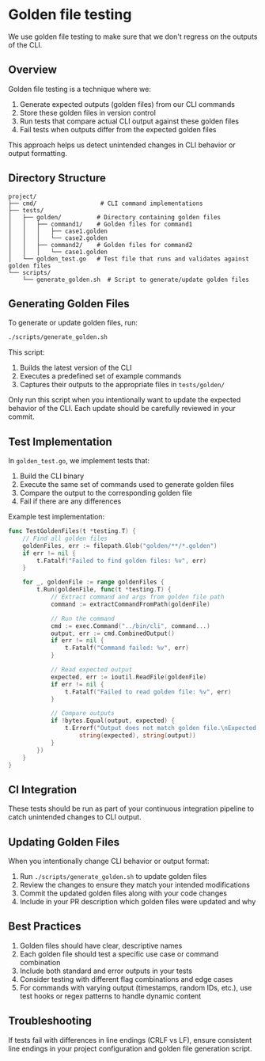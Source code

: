 # Golden file testing

We use golden file testing to make sure that we don't regress on the outputs of the CLI.

## Overview

Golden file testing is a technique where we:

1. Generate expected outputs (golden files) from our CLI commands
2. Store these golden files in version control
3. Run tests that compare actual CLI output against these golden files
4. Fail tests when outputs differ from the expected golden files

This approach helps us detect unintended changes in CLI behavior or output formatting.

## Directory Structure

```
project/
├── cmd/                  # CLI command implementations
├── tests/
│   ├── golden/          # Directory containing golden files
│   │   ├── command1/    # Golden files for command1
│   │   │   ├── case1.golden
│   │   │   └── case2.golden
│   │   ├── command2/    # Golden files for command2
│   │   │   └── case1.golden
│   └── golden_test.go   # Test file that runs and validates against golden files
└── scripts/
    └── generate_golden.sh  # Script to generate/update golden files
```

## Generating Golden Files

To generate or update golden files, run:

```bash
./scripts/generate_golden.sh
```

This script:

1. Builds the latest version of the CLI
2. Executes a predefined set of example commands
3. Captures their outputs to the appropriate files in `tests/golden/`

Only run this script when you intentionally want to update the expected behavior of the CLI. Each update should be carefully reviewed in your commit.

## Test Implementation

In `golden_test.go`, we implement tests that:

1. Build the CLI binary
2. Execute the same set of commands used to generate golden files
3. Compare the output to the corresponding golden file
4. Fail if there are any differences

Example test implementation:

```go
func TestGoldenFiles(t *testing.T) {
    // Find all golden files
    goldenFiles, err := filepath.Glob("golden/**/*.golden")
    if err != nil {
        t.Fatalf("Failed to find golden files: %v", err)
    }

    for _, goldenFile := range goldenFiles {
        t.Run(goldenFile, func(t *testing.T) {
            // Extract command and args from golden file path
            command := extractCommandFromPath(goldenFile)

            // Run the command
            cmd := exec.Command("../bin/cli", command...)
            output, err := cmd.CombinedOutput()
            if err != nil {
                t.Fatalf("Command failed: %v", err)
            }

            // Read expected output
            expected, err := ioutil.ReadFile(goldenFile)
            if err != nil {
                t.Fatalf("Failed to read golden file: %v", err)
            }

            // Compare outputs
            if !bytes.Equal(output, expected) {
                t.Errorf("Output does not match golden file.\nExpected:\n%s\n\nGot:\n%s",
                    string(expected), string(output))
            }
        })
    }
}
```

## CI Integration

These tests should be run as part of your continuous integration pipeline to catch unintended changes to CLI output.

## Updating Golden Files

When you intentionally change CLI behavior or output format:

1. Run `./scripts/generate_golden.sh` to update golden files
2. Review the changes to ensure they match your intended modifications
3. Commit the updated golden files along with your code changes
4. Include in your PR description which golden files were updated and why

## Best Practices

1. Golden files should have clear, descriptive names
2. Each golden file should test a specific use case or command combination
3. Include both standard and error outputs in your tests
4. Consider testing with different flag combinations and edge cases
5. For commands with varying output (timestamps, random IDs, etc.), use test hooks or regex patterns to handle dynamic content

## Troubleshooting

If tests fail with differences in line endings (CRLF vs LF), ensure consistent line endings in your project configuration and golden file generation script.
